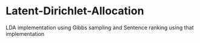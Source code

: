 # Latent-Dirichlet-Allocation
LDA implementation using Gibbs sampling and Sentence ranking using that implementation
